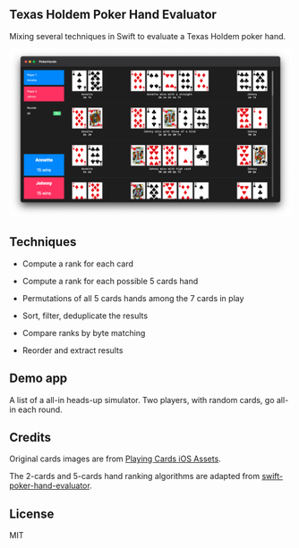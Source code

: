 ## Texas Holdem Poker Hand Evaluator

Mixing several techniques in Swift to evaluate a Texas Holdem poker hand.

![Texas Poker Hands](tph.png)

## Techniques

- Compute a rank for each card

- Compute a rank for each possible 5 cards hand

- Permutations of all 5 cards hands among the 7 cards in play

- Sort, filter, deduplicate the results

- Compare ranks by byte matching

- Reorder and extract results

## Demo app

A list of a all-in heads-up simulator. Two players, with random cards, go all-in each round.

## Credits

Original cards images are from [Playing Cards iOS Assets](https://github.com/hayeah/playing-cards-assets).

The 2-cards and 5-cards hand ranking algorithms are adapted from [swift-poker-hand-evaluator](https://github.com/s4nchez/swift-poker-hand-evaluator).


## License

MIT